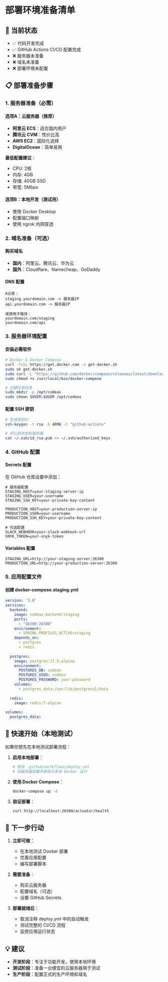 # 部署环境准备清单

## 🎯 当前状态
- ✅ 代码开发完成
- ✅ GitHub Actions CI/CD 配置完成
- ❌ 服务器未准备
- ❌ 域名未准备
- ❌ 部署环境未配置

## 📋 部署准备步骤

### 1. 服务器准备（必需）

#### 选项A：云服务器（推荐）
- **阿里云 ECS**：适合国内用户
- **腾讯云 CVM**：性价比高
- **AWS EC2**：国际化选择
- **DigitalOcean**：简单易用

**最低配置建议**：
- CPU: 2核
- 内存: 4GB
- 存储: 40GB SSD
- 带宽: 5Mbps

#### 选项B：本地开发（测试用）
- 使用 Docker Desktop
- 配置端口映射
- 使用 ngrok 内网穿透

### 2. 域名准备（可选）

#### 购买域名
- **国内**：阿里云、腾讯云、华为云
- **国外**：Cloudflare、Namecheap、GoDaddy

#### DNS 配置
```
A记录：
staging.yourdomain.com -> 服务器IP
api.yourdomain.com -> 服务器IP

或使用子路径：
yourdomain.com/staging
yourdomain.com/api
```

### 3. 服务器环境配置

#### 安装必需软件
```bash
# Docker & Docker Compose
curl -fsSL https://get.docker.com -o get-docker.sh
sudo sh get-docker.sh
sudo curl -L "https://github.com/docker/compose/releases/latest/download/docker-compose-$(uname -s)-$(uname -m)" -o /usr/local/bin/docker-compose
sudo chmod +x /usr/local/bin/docker-compose

# 创建应用目录
sudo mkdir -p /opt/codeas
sudo chown $USER:$USER /opt/codeas
```

#### 配置 SSH 密钥
```bash
# 生成密钥对
ssh-keygen -t rsa -b 4096 -C "github-actions"

# 将公钥添加到服务器
cat ~/.ssh/id_rsa.pub >> ~/.ssh/authorized_keys
```

### 4. GitHub 配置

#### Secrets 配置
在 GitHub 仓库设置中添加：

```
# 服务器配置
STAGING_HOST=your-staging-server-ip
STAGING_USER=your-username
STAGING_SSH_KEY=your-private-key-content

PRODUCTION_HOST=your-production-server-ip
PRODUCTION_USER=your-username
PRODUCTION_SSH_KEY=your-private-key-content

# 可选配置
SLACK_WEBHOOK=your-slack-webhook-url
SNYK_TOKEN=your-snyk-token
```

#### Variables 配置
```
STAGING_URL=http://your-staging-server:26300
PRODUCTION_URL=http://your-production-server:26300
```

### 5. 应用配置文件

#### 创建 docker-compose.staging.yml
```yaml
version: '3.8'
services:
  backend:
    image: codeas-backend:staging
    ports:
      - "26300:26300"
    environment:
      - SPRING_PROFILES_ACTIVE=staging
    depends_on:
      - postgres
      - redis
  
  postgres:
    image: postgres:17.5-alpine
    environment:
      POSTGRES_DB: codeas
      POSTGRES_USER: codeas
      POSTGRES_PASSWORD: your-password
    volumes:
      - postgres_data:/var/lib/postgresql/data
  
  redis:
    image: redis:7-alpine
    
volumes:
  postgres_data:
```

## 🚀 快速开始（本地测试）

如果你想先在本地测试部署流程：

1. **启用本地部署**：
   ```bash
   # 修改 .github/workflows/deploy.yml
   # 将服务器部署步骤改为本地 Docker 运行
   ```

2. **使用 Docker Compose**：
   ```bash
   docker-compose up -d
   ```

3. **验证部署**：
   ```bash
   curl http://localhost:26300/actuator/health
   ```

## 📝 下一步行动

1. **立即可做**：
   - 在本地测试 Docker 部署
   - 完善应用配置
   - 编写部署脚本

2. **需要准备**：
   - 购买云服务器
   - 配置域名（可选）
   - 设置 GitHub Secrets

3. **部署就绪后**：
   - 取消注释 deploy.yml 中的自动触发
   - 测试完整的 CI/CD 流程
   - 监控应用运行状态

## 💡 建议

- **开发阶段**：专注于功能开发，使用本地环境
- **测试阶段**：准备一台便宜的云服务器用于测试
- **生产阶段**：配置正式的生产环境和域名
